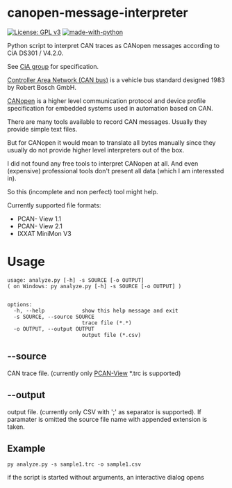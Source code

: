 # canopen-message-interpreter
[![License: GPL v3](https://img.shields.io/badge/License-GPL%20v3-blue.svg)](https://www.gnu.org/licenses/gpl-3.0)
[![made-with-python](https://img.shields.io/badge/Made%20with-Python-1f425f.svg)](https://www.python.org/)

Python script to interpret CAN traces as CANopen messages according to CiA DS301 / V4.2.0.

See [CiA group](https://can-cia.org/) for specification.

[Controller Area Network (CAN bus)](https://en.wikipedia.org/wiki/CAN_bus) is a vehicle bus standard designed 1983 by Robert Bosch GmbH.

[CANopen](https://en.wikipedia.org/wiki/CANopen) is a higher level communication protocol and device profile specification for embedded systems used in automation based on CAN.

There are many tools available to record CAN messages. Usually they provide simple text files. 

But for CANopen it would mean to translate all bytes manually since they usually do not provide higher level interpreters out of the box.

I did not found any free tools to interpret CANopen at all. And even (expensive) professional tools don't present all data (which I am interessted in).

So this (incomplete and non perfect) tool might help.

Currently supported file formats:
- PCAN- View 1.1
- PCAN- View 2.1
- IXXAT MiniMon V3
  

# Usage

```
usage: analyze.py [-h] -s SOURCE [-o OUTPUT]
( on Windows: py analyze.py [-h] -s SOURCE [-o OUTPUT] )


options:
  -h, --help            show this help message and exit
  -s SOURCE, --source SOURCE
                        trace file (*.*)
  -o OUTPUT, --output OUTPUT
                        output file (*.csv)
```
## --source

CAN trace file. 
(currently only [PCAN-View](https://www.peak-system.com/) *.trc is supported)

## --output

output file.
(currently only CSV with ';' as separator is supported).
If paramater is omitted the source file name with appended extension is taken.

## Example

```
py analyze.py -s sample1.trc -o sample1.csv 
```

if the script is started without arguments, an interactive dialog opens




